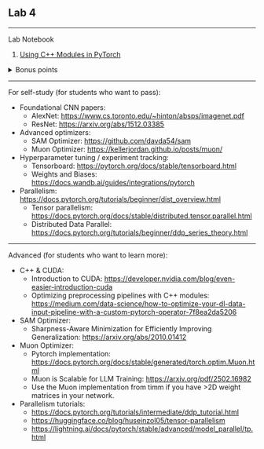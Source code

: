 ## Lab 4

***


Lab Notebook

1. [Using C++ Modules in PyTorch](https://github.com/Tensor-Reloaded/AI-Learning-Hub/blob/main/resources/advanced_pytorch/UsingCppModules.ipynb)


<details><summary>Bonus points</summary>
You will get bonus points if you implement the torchvision transforms from "Complex Yet Simple Training Pipeline" in C++ and submit them until Lab 6.
</details>


***

For self-study (for students who want to pass):
* Foundational CNN papers:
  * AlexNet: https://www.cs.toronto.edu/~hinton/absps/imagenet.pdf
  * ResNet: https://arxiv.org/abs/1512.03385
* Advanced optimizers:
  * SAM Optimizer: https://github.com/davda54/sam
  * Muon Optimizer: https://kellerjordan.github.io/posts/muon/
* Hyperparameter tuning / experiment tracking:
  * Tensorboard: https://pytorch.org/docs/stable/tensorboard.html
  * Weights and Biases: https://docs.wandb.ai/guides/integrations/pytorch
* Parallelism: https://docs.pytorch.org/tutorials/beginner/dist_overview.html
  * Tensor parallelism: https://docs.pytorch.org/docs/stable/distributed.tensor.parallel.html
  * Distributed Data Parallel: https://docs.pytorch.org/tutorials/beginner/ddp_series_theory.html

***


Advanced (for students who want to learn more):
* C++ & CUDA:
    * Introduction to CUDA: https://developer.nvidia.com/blog/even-easier-introduction-cuda
    * Optimizing preprocessing pipelines with C++ modules: https://medium.com/data-science/how-to-optimize-your-dl-data-input-pipeline-with-a-custom-pytorch-operator-7f8ea2da5206
* SAM Optimizer:
  * Sharpness-Aware Minimization for Efficiently Improving Generalization: https://arxiv.org/abs/2010.01412
* Muon Optimizer:
  * Pytorch implementation: https://docs.pytorch.org/docs/stable/generated/torch.optim.Muon.html
  * Muon is Scalable for LLM Training: https://arxiv.org/pdf/2502.16982
  * Use the Muon implementation from timm if you have >2D weight matrices in your network.
* Parallelism tutorials:
  * https://docs.pytorch.org/tutorials/intermediate/ddp_tutorial.html
  * https://huggingface.co/blog/huseinzol05/tensor-parallelism
  * https://lightning.ai/docs/pytorch/stable/advanced/model_parallel/tp.html
